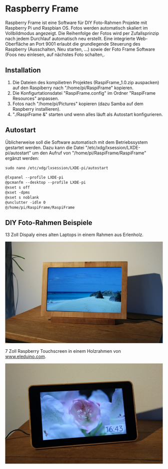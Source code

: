 # Raspberry Frame
Raspberry Frame ist eine Software für DIY Foto-Rahmen Projekte mit Raspberry Pi und Raspbian OS.
Fotos werden automatisch skaliert im Vollbildmodus angezeigt. Die Reihenfolge
der Fotos wird per Zufallsprinzip nach jedem Durchlauf automatisch neu erstellt. Eine integrierte 
Web-Oberfläche an Port 9001 erlaubt die grundlegende Steuerung des Raspberry (Ausschalten, 
Neu starten, ...) sowie der Foto Frame Software (Foos neu einlesen, auf nächstes Foto schalten,.

## Installation
1) Die Dateien des kompilietren Projektes (RaspiFrame_1.0.zip auspacken) auf den Raspiberry nach "/home/pi/RaspiFrame" kopieren.
2) Die Konfigurtationsdatei "RaspiFrame.config" im Ordner "RaspiFrame Resources" anpassen.
3) Fotos nach "/home/pi/Pictures" kopieren (dazu Samba auf dem Raspberry installieren).
4) "./RaspiFrame &" starten und wenn alles läuft als Autostart konfigurieren.


## Autostart
Üblicherweise soll die Software automatisch mit dem Betriebssystem gestartet werden.
Dazu kann die Datei "/etc/xdg/lxsession/LXDE-pi/autostart" um den Aufruf von 
"/home/pi/RaspiFrame/RaspiFrame" ergänzt werden:

```
sudo nano /etc/xdg/lxsession/LXDE-pi/autostart
```

```
@lxpanel --profile LXDE-pi
@pcmanfm --desktop --profile LXDE-pi
@xset s off
@xset -dpms
@xset s noblank
@unclutter -idle 0
@/home/pi/RaspiFrame/RaspiFrame
```

DIY Foto-Rahmen Beispiele
-------------------------
13 Zoll Dispaly eines alten Laptops in einem Rahmen aus Erlenholz.

![Foto-Rahmen](https://github.com/stefanwatermann/frame/blob/main/Screenshots/RaspiFrame.JPG)

7 Zoll Raspberry Touchscreen in einem Holzrahmen von www.eleduino.com.

![Foto-Rahmen](https://github.com/stefanwatermann/frame/blob/main/Screenshots/RaspiFrame2.JPG)
